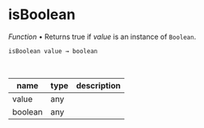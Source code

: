 # isBoolean

_Function_ &bull; Returns true if _value_ is an instance of `Boolean`.

<pre><code>isBoolean value &rarr; boolean</code></pre>
<br>

| name | type | description |
|------|------|-------------|
|value|any||
|boolean|any||



